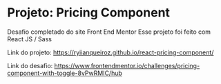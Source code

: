 # Projeto: Pricing Component

Desafio completado do site Front End Mentor
Esse projeto foi feito com React JS / Sass 

Link do projeto:
https://ryiianqueiroz.github.io/react-pricing-component/

Link do desafio:
https://www.frontendmentor.io/challenges/pricing-component-with-toggle-8vPwRMIC/hub
